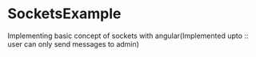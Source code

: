 # SocketsExample
Implementing basic concept of sockets with angular(Implemented upto :: user can only send messages to admin)
